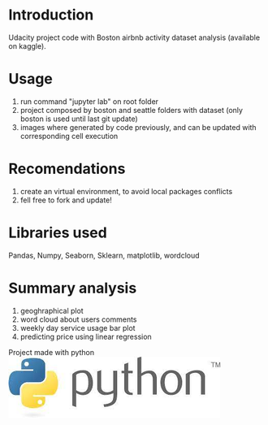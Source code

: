 # Introduction 
Udacity project code with Boston airbnb activity dataset analysis (available on kaggle). 

# Usage
1. run command "jupyter lab" on root folder
2. project composed by boston and seattle folders with dataset (only boston is used until last git update)
2. images where generated by code previously, and can be updated with corresponding cell execution

# Recomendations
1. create an virtual environment, to avoid local packages conflicts 
2. fell free to fork and update!

# Libraries used
Pandas, Numpy, Seaborn, Sklearn, matplotlib, wordcloud

# Summary analysis 
1.	geoghraphical plot
2.	word cloud about users comments
3.	weekly day service usage bar plot
4.  predicting price using linear regression

Project made with python
![Python Logo](python.jfif)